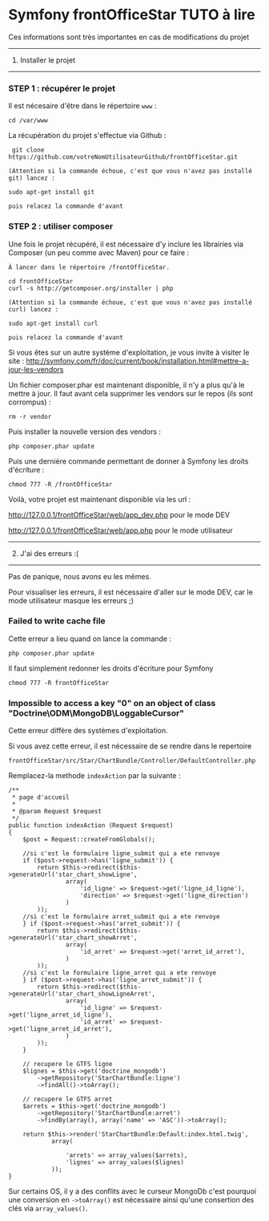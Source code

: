 Symfony frontOfficeStar TUTO à lire
========================

Ces informations sont très importantes en cas de modifications du projet

-----------------

1) Installer le projet
----------------------------------

###  STEP 1 : récupérer le projet

Il est nécesaire d'être dans le répertoire `www` :

    cd /var/www

La récupération du projet s'effectue via Github :

     git clone https://github.com/votreNomUtilisateurGithub/frontOfficeStar.git

`(Attention si la commande échoue, c'est que vous n'avez pas installé git) lancez :`

    sudo apt-get install git

`puis relacez la commande d'avant`

###  STEP 2 : utiliser composer

Une fois le projet récupéré, il est nécessaire d'y inclure les librairies via Composer (un peu comme avec Maven) pour ce faire :

`À lancer dans le répertoire /frontOfficeStar.`

    cd frontOfficeStar
    curl -s http://getcomposer.org/installer | php

`(Attention si la commande échoue, c'est que vous n'avez pas installé curl) lancez :`

    sudo apt-get install curl

`puis relacez la commande d'avant`

Si vous êtes sur un autre système d'exploitation, je vous invite à visiter le site : http://symfony.com/fr/doc/current/book/installation.html#mettre-a-jour-les-vendors


Un fichier composer.phar est maintenant disponible, il n'y a plus qu'à le mettre à jour. Il faut avant cela supprimer les vendors sur le repos (ils sont corrompus) :

    rm -r vendor
    
Puis installer la nouvelle version des vendors :
    
    php composer.phar update
    
Puis une dernière commande permettant de donner à Symfony les droits d'écriture :

    chmod 777 -R /frontOfficeStar

Voilà, votre projet est maintenant disponible via les url :

http://127.0.0.1/frontOfficeStar/web/app_dev.php pour le mode DEV

http://127.0.0.1/frontOfficeStar/web/app.php pour le mode utilisateur

-----------------

2) J'ai des erreurs :(
----------------------------------

Pas de panique, nous avons eu les mêmes.

Pour visualiser les erreurs, il est nécessaire d'aller sur le mode DEV, car le mode utilisateur masque les erreurs ;)


### Failed to write cache file
Cette erreur a lieu quand on lance la commande :

    php composer.phar update
    
Il faut simplement redonner les droits d'écriture pour Symfony 

    chmod 777 -R frontOfficeStar
    
### Impossible to access a key "0" on an object of class "Doctrine\ODM\MongoDB\LoggableCursor"

Cette erreur diffère des systèmes d'exploitation.

Si vous avez cette erreur, il est nécessaire de se rendre dans le repertoire

    frontOfficeStar/src/Star/ChartBundle/Controller/DefaultController.php
    
Remplacez-la methode `indexAction` par la suivante :

    /**
     * page d'accueil
     * 
     * @param Request $request            
     */
    public function indexAction (Request $request)
    {
        $post = Request::createFromGlobals();
        
        //si c'est le formulaire ligne_submit qui a ete renvoye
        if ($post->request->has('ligne_submit')) {
            return $this->redirect($this->generateUrl('star_chart_showLigne', 
                    array(
                        'id_ligne' => $request->get('ligne_id_ligne'), 
                        'direction' => $request->get('ligne_direction')
                    )
            ));
        //si c'est le formulaire arret_submit qui a ete renvoye
        } if ($post->request->has('arret_submit')) {
            return $this->redirect($this->generateUrl('star_chart_showArret', 
                    array(
                        'id_arret' => $request->get('arret_id_arret'), 
                    )
            ));
        //si c'est le formulaire ligne_arret qui a ete renvoye
        } if ($post->request->has('ligne_arret_submit')) {
            return $this->redirect($this->generateUrl('star_chart_showLigneArret', 
                    array(
                        'id_ligne' => $request->get('ligne_arret_id_ligne'),
                        'id_arret' => $request->get('ligne_arret_id_arret'),
                    )
            ));
        }
         
        // recupere le GTFS ligne
        $lignes = $this->get('doctrine_mongodb')
            ->getRepository('StarChartBundle:ligne')
            ->findAll()->toArray();
        
        // recupere le GTFS arret
        $arrets = $this->get('doctrine_mongodb')
            ->getRepository('StarChartBundle:arret')
            ->findBy(array(), array('name' => 'ASC'))->toArray();
        
        return $this->render('StarChartBundle:Default:index.html.twig', 
                array(
                    
                    'arrets' => array_values($arrets),
                    'lignes' => array_values($lignes)
                ));
    }

Sur certains OS, il y a des conflits avec le curseur MongoDb c'est pourquoi une conversion en `->toArray()` est nécessaire ainsi qu'une consertion des clés via `array_values()`.




